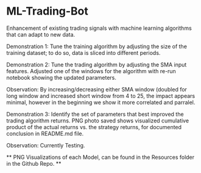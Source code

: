 # ML-Trading-Bot
Enhancement of existing trading signals with machine learning algorithms that can adapt to new data.

Demonstration 1: Tune the training algorithm by adjusting the size of the training dataset; to do so, data is sliced into different periods. 

Demonstration 2: Tune the trading algorithm by adjusting the SMA input features. Adjusted one of the windows for the algorithm with re-run notebook showing the updated parameters. 

Observation: By increasing/decreasing either SMA window (doubled for long window and increased short window from 4 to 25, the impact appears minimal, however in the beginning we show it more correlated and parralel.

Demonstration 3: Identify the set of parameters that best improved the trading algorithm returns. PNG photo saved shows visualized cumulative product of the actual returns vs. the strategy returns, for documented conclusion in README.md file.

Observation: Currently Testing.

** PNG Visualizations of each Model, can be found in the Resources folder in the Github Repo. **